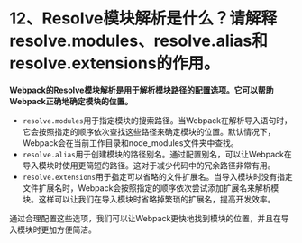 #  12、Resolve模块解析是什么？请解释resolve.modules、resolve.alias和resolve.extensions的作用。

**Webpack的Resolve模块解析是用于解析模块路径的配置选项。它可以帮助Webpack正确地确定模块的位置。**

- `resolve.modules`用于指定模块的搜索路径。当Webpack在解析导入语句时，它会按照指定的顺序依次查找这些路径来确定模块的位置。默认情况下，Webpack会在当前工作目录和node_modules文件夹中查找。
- `resolve.alias`用于创建模块的路径别名。通过配置别名，可以让Webpack在导入模块时使用更简短的路径。这对于减少代码中的冗余路径非常有用。
- `resolve.extensions`用于指定可以省略的文件扩展名。当导入模块时没有指定文件扩展名时，Webpack会按照指定的顺序依次尝试添加扩展名来解析模块。这样可以让我们在导入模块时省略掉繁琐的扩展名，提高开发效率。

通过合理配置这些选项，我们可以让Webpack更快地找到模块的位置，并且在导入模块时更加方便简洁。